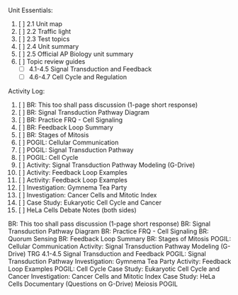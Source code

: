 Unit Essentials:

1. [ ] 2.1 Unit map
2. [ ] 2.2 Traffic light
3. [ ] 2.3 Test topics
4. [ ] 2.4 Unit summary
5. [ ] 2.5 Official AP Biology unit summary
6. [ ] Topic review guides
	- [ ] 4.1-4.5 Signal Transduction and Feedback
	- [ ] 4.6-4.7 Cell Cycle and Regulation

Activity Log:

1. [ ] BR: This too shall pass discussion (1-page short response)
2. [ ] BR: Signal Transduction Pathway Diagram
3. [ ] BR: Practice FRQ - Cell Signaling
4. [ ] BR: Feedback Loop Summary
5. [ ] BR: Stages of Mitosis
6. [ ] POGIL: Cellular Communication
7. [ ] POGIL: Signal Transduction Pathway
8. [ ] POGIL: Cell Cycle
9. [ ] Activity: Signal Transduction Pathway Modeling (G-Drive)
10. [ ] Activity: Feedback Loop Examples
11. [ ] Activity: Feedback Loop Examples
12. [ ] Investigation: Gymnema Tea Party
13. [ ] Investigation: Cancer Cells and Mitotic Index
14. [ ] Case Study: Eukaryotic Cell Cycle and Cancer
15. [ ] HeLa Cells Debate Notes (both sides)

BR: This too shall pass discussion (1-page short response)
BR: Signal Transduction Pathway Diagram
BR: Practice FRQ - Cell Signaling
BR: Quorum Sensing
BR: Feedback Loop Summary
BR: Stages of Mitosis
POGIL: Cellular Communication
Activity: Signal Transduction Pathway Modeling (G-Drive)
TRG 4.1-4.5 Signal Transduction and Feedback
POGIL: Signal Transduction Pathway
Investigation: Gymnema Tea Party
Activity: Feedback Loop Examples
POGIL: Cell Cycle
Case Study: Eukaryotic Cell Cycle and Cancer
Investigation: Cancer Cells and Mitotic Index
Case Study: HeLa Cells Documentary (Questions on G-Drive)
Meiosis POGIL
